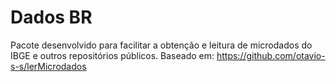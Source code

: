 # Dados BR
 
Pacote desenvolvido para facilitar a obtenção e leitura de microdados do IBGE e outros repositórios públicos.
Baseado em: https://github.com/otavio-s-s/lerMicrodados